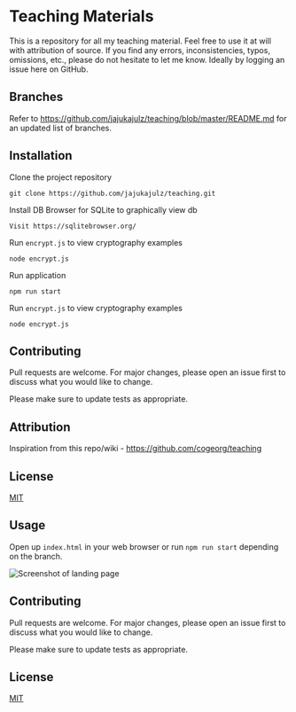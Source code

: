 # Teaching Materials
This is a repository for all my teaching material. Feel free to use it at will with attribution of source.
If you find any errors, inconsistencies, typos, omissions, etc., please do not hesitate to let me know. Ideally by 
logging an issue here on GitHub.

## Branches
Refer to https://github.com/jajukajulz/teaching/blob/master/README.md for an updated list of branches.

## Installation
Clone the project repository
```
git clone https://github.com/jajukajulz/teaching.git
```

Install DB Browser for SQLite to graphically view db
```
Visit https://sqlitebrowser.org/
``` 

Run `encrypt.js` to view cryptography examples
```
node encrypt.js
```

Run application
```
npm run start
```

Run `encrypt.js` to view cryptography examples
```
node encrypt.js
```


## Contributing
Pull requests are welcome. For major changes, please open an issue first to discuss what you would like to change.

Please make sure to update tests as appropriate.

## Attribution
Inspiration from this repo/wiki - https://github.com/cogeorg/teaching

## License
[MIT](https://choosealicense.com/licenses/mit/)

## Usage
Open up `index.html` in your web browser or run `npm run start` depending on the branch.

![Screenshot of landing page](https://github.com/jajukajulz/teaching/blob/master/images/landing_page.png?raw=true)

## Contributing
Pull requests are welcome. For major changes, please open an issue first to discuss what you would like to change.

Please make sure to update tests as appropriate.

## License
[MIT](https://choosealicense.com/licenses/mit/)
